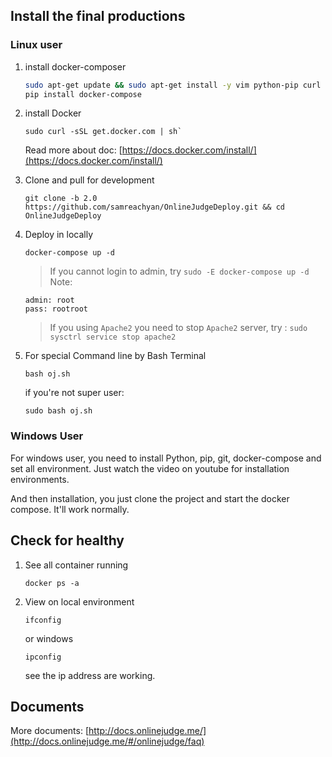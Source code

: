 ## Install the final productions

### Linux user

1. install docker-composer

    ```bash
    sudo apt-get update && sudo apt-get install -y vim python-pip curl git
    pip install docker-compose
    ```

2. install  Docker 
 
    ```
    sudo curl -sSL get.docker.com | sh`
   ``` 
    Read more about doc: [https://docs.docker.com/install/](https://docs.docker.com/install/)

3. Clone and pull for development

    ```
    git clone -b 2.0 https://github.com/samreachyan/OnlineJudgeDeploy.git && cd OnlineJudgeDeploy
    ```

4. Deploy in locally 

    ```
    docker-compose up -d
    ```
    > If you cannot login to admin, try `sudo -E docker-compose up -d`
    Note: 
    ```
    admin: root
    pass: rootroot
    ```
    > If you using `Apache2` you need to stop `Apache2` server, try : `sudo sysctrl service stop apache2`

5. For special Command line by Bash Terminal
    ```
    bash oj.sh
    ```
    if you're not super user:
    ```
    sudo bash oj.sh
    ```
### Windows User

For windows user, you need to install Python, pip, git, docker-compose and set all environment. Just watch the video on youtube for installation environments.

And then installation, you just clone the project and start the docker compose. It'll work normally.

## Check for healthy

1. See all container running
    ```
    docker ps -a
    ```

2. View on local environment
    ```
    ifconfig
    ```
    or windows
    ```
    ipconfig
    ```

    see the ip address are working.
## Documents

More documents: [http://docs.onlinejudge.me/](http://docs.onlinejudge.me/#/onlinejudge/faq)
